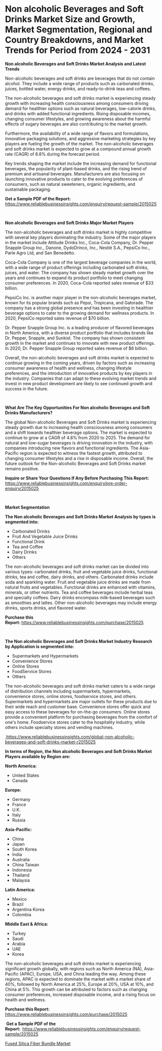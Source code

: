 <p><h1>Non alcoholic Beverages and Soft Drinks Market Size and Growth, Market Segmentation, Regional and Country Breakdowns, and Market Trends for Period from 2024 -  2031</h1></p><p><strong>Non alcoholic Beverages and Soft Drinks Market Analysis and Latest Trends</strong></p>
<p><p>Non-alcoholic beverages and soft drinks are beverages that do not contain alcohol. They include a wide range of products such as carbonated drinks, juices, bottled water, energy drinks, and ready-to-drink teas and coffees.</p><p>The non-alcoholic beverages and soft drinks market is experiencing steady growth with increasing health consciousness among consumers driving demand for healthier options such as natural beverages, low-calorie drinks, and drinks with added functional ingredients. Rising disposable incomes, changing consumer lifestyles, and growing awareness about the harmful effects of sugary beverages are also contributing to the market growth.</p><p>Furthermore, the availability of a wide range of flavors and formulations, innovative packaging solutions, and aggressive marketing strategies by key players are fueling the growth of the market. The non-alcoholic beverages and soft drinks market is expected to grow at a compound annual growth rate (CAGR) of 8.8% during the forecast period.</p><p>Key trends shaping the market include the increasing demand for functional beverages, the popularity of plant-based drinks, and the rising trend of premium and artisanal beverages. Manufacturers are also focusing on launching innovative products to cater to the evolving preferences of consumers, such as natural sweeteners, organic ingredients, and sustainable packaging.</p></p>
<p><strong>Get a Sample PDF of the Report:&nbsp;</strong> <a href="https://www.reliablebusinessinsights.com/enquiry/request-sample/2015025">https://www.reliablebusinessinsights.com/enquiry/request-sample/2015025</a></p>
<p>&nbsp;</p>
<p><strong>Non alcoholic Beverages and Soft Drinks Major Market Players</strong></p>
<p><p>The non-alcoholic beverages and soft drinks market is highly competitive with several key players dominating the industry. Some of the major players in the market include Attitude Drinks Inc., Coca-Cola Company, Dr. Pepper Snapple Group Inc., Danone, DydoDrinco, Inc., Nestlé S.A., PepsiCo Inc., Parle Agro Ltd, and San Benedetto.</p><p>Coca-Cola Company is one of the largest beverage companies in the world, with a wide range of product offerings including carbonated soft drinks, juices, and water. The company has shown steady market growth over the years and continues to expand its product portfolio to meet changing consumer preferences. In 2020, Coca-Cola reported sales revenue of $33 billion.</p><p>PepsiCo Inc. is another major player in the non-alcoholic beverages market, known for its popular brands such as Pepsi, Tropicana, and Gatorade. The company has a strong global presence and has been investing in healthier beverage options to cater to the growing demand for wellness products. In 2020, PepsiCo reported sales revenue of $70 billion.</p><p>Dr. Pepper Snapple Group Inc. is a leading producer of flavored beverages in North America, with a diverse product portfolio that includes brands like Dr. Pepper, Snapple, and Sunkist. The company has shown consistent growth in the market and continues to innovate with new product offerings. In 2020, Dr. Pepper Snapple Group reported sales revenue of $6 billion.</p><p>Overall, the non-alcoholic beverages and soft drinks market is expected to continue growing in the coming years, driven by factors such as increasing consumer awareness of health and wellness, changing lifestyle preferences, and the introduction of innovative products by key players in the industry. Companies that can adapt to these evolving market trends and invest in new product development are likely to see continued growth and success in the future.</p></p>
<p>&nbsp;</p>
<p><strong>What Are The Key Opportunities For Non alcoholic Beverages and Soft Drinks Manufacturers?</strong></p>
<p><p>The global Non-alcoholic Beverages and Soft Drinks market is experiencing steady growth due to increasing health consciousness among consumers and a shift towards healthier beverage options. The market is expected to continue to grow at a CAGR of 4.8% from 2020 to 2025. The demand for natural and low-sugar beverages is driving innovation in the industry, with companies introducing new flavors and functional ingredients. The Asia-Pacific region is expected to witness the fastest growth, attributed to changing consumer lifestyles and a rise in disposable income. Overall, the future outlook for the Non-alcoholic Beverages and Soft Drinks market remains positive.</p></p>
<p><strong>Inquire or Share Your Questions If Any Before Purchasing This Report:</strong> <a href="https://www.reliablebusinessinsights.com/enquiry/pre-order-enquiry/2015025">https://www.reliablebusinessinsights.com/enquiry/pre-order-enquiry/2015025</a></p>
<p>&nbsp;</p>
<p><strong>Market Segmentation</strong></p>
<p><strong>The Non alcoholic Beverages and Soft Drinks Market Analysis by types is segmented into:</strong></p>
<p><ul><li>Carbonated Drinks</li><li>Fruit And Vegetable Juice Drinks</li><li>Functional Drink</li><li>Tea and Coffee</li><li>Dairy Drinks</li><li>Others</li></ul></p>
<p><p>The non-alcoholic beverages and soft drinks market can be divided into various types: carbonated drinks, fruit and vegetable juice drinks, functional drinks, tea and coffee, dairy drinks, and others. Carbonated drinks include soda and sparkling water. Fruit and vegetable juice drinks are made from natural fruits and vegetables. Functional drinks are enhanced with vitamins, minerals, or other nutrients. Tea and coffee beverages include herbal teas and specialty coffees. Dairy drinks encompass milk-based beverages such as smoothies and lattes. Other non-alcoholic beverages may include energy drinks, sports drinks, and flavored water.</p></p>
<p><strong>Purchase this Report:&nbsp;</strong><a href="https://www.reliablebusinessinsights.com/purchase/2015025">https://www.reliablebusinessinsights.com/purchase/2015025</a></p>
<p>&nbsp;</p>
<p><strong>The Non alcoholic Beverages and Soft Drinks Market Industry Research by Application is segmented into:</strong></p>
<p><ul><li>Supermarkets and Hypermarkets</li><li>Convenience Stores</li><li>Online Stores</li><li>FoodService Stores</li><li>Others</li></ul></p>
<p><p>The non-alcoholic beverages and soft drinks market caters to a wide range of distribution channels including supermarkets, hypermarkets, convenience stores, online stores, foodservice stores, and others. Supermarkets and hypermarkets are major outlets for these products due to their wide reach and customer base. Convenience stores offer quick and easy access to these beverages for on-the-go consumers. Online stores provide a convenient platform for purchasing beverages from the comfort of one's home. Foodservice stores cater to the hospitality industry, while others include specialty stores and vending machines.</p></p>
<p><a href="https://www.reliablebusinessinsights.com/global-non-alcoholic-beverages-and-soft-drinks-market-r2015025">&nbsp;https://www.reliablebusinessinsights.com/global-non-alcoholic-beverages-and-soft-drinks-market-r2015025</a></p>
<p><strong>In terms of Region, the Non alcoholic Beverages and Soft Drinks Market Players available by Region are:</strong></p>
<p>
    <p> <strong> North America: </strong>
        <ul>
            <li>United States</li>
            <li>Canada</li>
        </ul>
        </p> 
    <p> <strong> Europe: </strong>
        <ul>
            <li>Germany</li>
            <li>France</li>
            <li>U.K.</li>
            <li>Italy</li>
            <li>Russia</li>
        </ul>
        </p> 
    <p> <strong> Asia-Pacific: </strong>
        <ul>
            <li>China</li>
            <li>Japan</li>
            <li>South Korea</li>
            <li>India</li>
            <li>Australia</li>
            <li>China Taiwan</li>
            <li>Indonesia</li>
            <li>Thailand</li>
            <li>Malaysia</li>
        </ul>
        </p> 
    <p> <strong> Latin America: </strong>
        <ul>
            <li>Mexico</li>
            <li>Brazil</li>
            <li>Argentina Korea</li>
            <li>Colombia</li>
        </ul>
        </p> 
    <p> <strong> Middle East & Africa: </strong>
        <ul>
            <li>Turkey</li>
            <li>Saudi</li>
            <li>Arabia</li>
            <li>UAE</li>
            <li>Korea</li>
        </ul>
    </p>
    </p>
<p><p>The non-alcoholic beverages and soft drinks market is experiencing significant growth globally, with regions such as North America (NA), Asia-Pacific (APAC), Europe, USA, and China leading the way. Among these regions, APAC is expected to dominate the market with a market share of 40%, followed by North America at 25%, Europe at 20%, USA at 10%, and China at 5%. This growth can be attributed to factors such as changing consumer preferences, increased disposable income, and a rising focus on health and wellness.</p></p>
<p><strong>Purchase this Report: </strong><a href="https://www.reliablebusinessinsights.com/purchase/2015025">https://www.reliablebusinessinsights.com/purchase/2015025</a></p>
<p>&nbsp;<strong>Get a Sample PDF of the Report:&nbsp;&nbsp;</strong><a href="https://www.reliablebusinessinsights.com/enquiry/request-sample/2015025">https://www.reliablebusinessinsights.com/enquiry/request-sample/2015025</a></p>
<p><strong></strong></p>
<p><p><a href="https://view.publitas.com/reportprime-1/fused-silica-fiber-bundle-market-size-is-growing-at-cagr-of-6-5-this-report-covers-analysis-by-market-segmentation-growth-and-forecast-2024-2031/">Fused Silica Fiber Bundle Market</a></p></p>